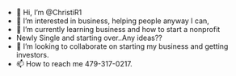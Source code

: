 - 👋 Hi, I’m @ChristiR1
- 👀 I’m interested in business, helping people anyway I can,
- 🌱 I’m currently learning business and how to start a nonprofit 
- Newly Single and starting over..Any ideas??
- 💞️ I’m looking to collaborate on starting my business and getting investors.
- 📫 How to reach me 479-317-0217.

<!---
ChristiR1/ChristiR1 is a ✨ special ✨ repository because its `README.md` (this file) appears on your GitHub profile.
You can click the Preview link to take a look at your changes.
--->
